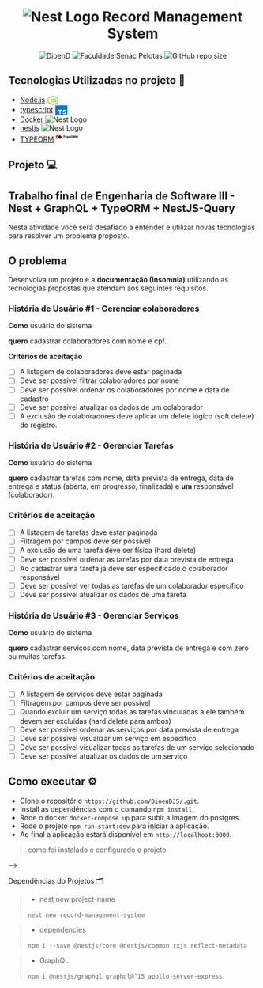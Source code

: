 <h1 align="center"><img src="https://cdn.jsdelivr.net/gh/devicons/devicon/icons/nestjs/nestjs-plain.svg" height="60" width="65" alt="Nest Logo" /> Record Management System</h1>

<p align="center">
    <img src="https://img.shields.io/static/v1?label=DioenD&message=JS&color=d2cca1&labelColor=757780" alt="DioenD">
    <img src="https://img.shields.io/static/v1?label=Faculdade Senac Pelotas&message=4º&color=fdca40&labelColor=000000" alt="Faculdade Senac Pelotas">
    <img alt="GitHub repo size" src="https://img.shields.io/github/repo-size/DioenDJS/NestJS-estudos" >
</p>

## Tecnologias Utilizadas no projeto :construction:

- [Node.js](https://nodejs.org/en/) <img align="center" alt="img nodejs" height="20" width="25" src="https://raw.githubusercontent.com/devicons/devicon/master/icons/nodejs/nodejs-original.svg" style="max-width:100%;" />
- [typescript](https://www.typescriptlang.org/) <img align="center" alt="img typescript" height="20" width="25" src="https://raw.githubusercontent.com/devicons/devicon/master/icons/typescript/typescript-original.svg" style="max-width:100%;" />
- [Docker](https://www.docker.com/get-started) <img src="https://cdn.jsdelivr.net/gh/devicons/devicon/icons/docker/docker-plain.svg" height="20" width="25" alt="Nest Logo" />
- [nestjs](https://nestjs.com/) <img src="https://cdn.jsdelivr.net/gh/devicons/devicon/icons/nestjs/nestjs-plain.svg" height="20" width="25" alt="Nest Logo" />
- [TYPEORM](https://typeorm.io/#/) <img src="https://raw.githubusercontent.com/typeorm/typeorm/master/resources/logo_big.png" height="20" width="45" alt="Nest Logo" />



## Projeto :computer:


## Trabalho final de Engenharia de Software III - Nest + GraphQL + TypeORM + NestJS-Query
Nesta atividade você será desafiado a entender e utilizar novas tecnologias para resolver um problema proposto.

## O problema

Desenvolva um projeto e a **documentação (Insomnia)** utilizando as tecnologias propostas que atendam aos seguintes requisitos.

### **História de Usuário #1 - Gerenciar colaboradores**

**Como** usuário do sistema

**quero** cadastrar colaboradores com nome e cpf.

**Critérios de aceitação**

- [ ]  A listagem de colaboradores deve estar paginada
- [ ]  Deve ser possível filtrar colaboradores por nome
- [ ]  Deve ser possível ordenar os colaboradores por nome e data de cadastro
- [ ]  Deve ser possível atualizar os dados de um colaborador
- [ ]  A exclusão de colaboradores deve aplicar um delete lógico (soft delete) do registro.

### **História de Usuário #2 - Gerenciar Tarefas**

**Como** usuário do sistema

**quero** cadastrar tarefas com nome, data prevista de entrega, data de entrega e status (aberta, em progresso, finalizada) e **um** responsável (colaborador).

### Critérios de aceitação

- [ ]  A listagem de tarefas deve estar paginada
- [ ]  Filtragem por campos deve ser possível
- [ ]  A exclusão de uma tarefa deve ser física (hard delete)
- [ ]  Deve ser possível ordenar as tarefas por data prevista de entrega
- [ ]  Ao cadastrar uma tarefa já deve ser especificado o colaborador responsável
- [ ]  Deve ser possível ver todas as tarefas de um colaborador específico
- [ ]  Deve ser possível atualizar os dados de uma tarefa

### **História de Usuário #3 - Gerenciar Serviços**

**Como** usuário do sistema

**quero** cadastrar serviços com nome, data prevista de entrega e com zero ou muitas tarefas.

### Critérios de aceitação

- [ ]  A listagem de serviços deve estar paginada
- [ ]  Filtragem por campos deve ser possível
- [ ]  Quando excluir um serviço todas as tarefas vinculadas a ele também devem ser excluídas (hard delete para ambos)
- [ ]  Deve ser possível ordenar as serviços por data prevista de entrega
- [ ]  Deve ser possível visualizar um serviço em específico
- [ ]  Deve ser possível visualizar todas as tarefas de um serviço selecionado
- [ ]  Deve ser possível atualizar os dados de um serviço

## Como executar :gear:

- Clone o repositório `https://github.com/DioenDJS/.git`.
- Install as dependências com o comando `npm install`.
- Rode o docker  `docker-compose up` para subir a imagem do postgres.
- Rode o projeto `npm run start:dev` para iniciar a aplicação.
- Ao final a aplicação estará disponível em `http://localhost:3000`.


> como foi instalado e configurado o projeto
<!-- 
> [Notion](https://www.notion.so/Project-NestJS-1df0f4eaa70646a1a99a8ec95fb76aef) <img align="center" alt="img notion" height="20" width="25" src="https://raw.githubusercontent.com/DioenDJS/ESIII---TypeScript-Node-e-Express-/main/assets/notion.png" style="max-width:100%;" />  -->
<!-- 
 
## Insomnia

[![Run in Insomnia}](https://insomnia.rest/images/run.svg)](https://insomnia.rest/run/?label=ESIII&uri=https%3A%2F%2Fraw.githubusercontent.com%2FDioenDJS%2FESIII---TypeScript-Node-e-Express-%2Fmain%2Fassets%2FInsomnia_2021-09-18.json)
## Criação Product
<img align="center" alt="img criação"  src="assets/criar.png" />


## Lista Product
<img align="center" alt="img listar"  src="assets/listar.png" />


## Delete Product
<img align="center" alt="img listar"  src="assets/delete.png" />


## Criação Client
<img align="center" alt="img criação"  src="assets/criarclient.png" />


## Lista Clients
<img align="center" alt="img criação"  src="assets/listaclient.png" />


## Lista Client id
<img align="center" alt="img criação"  src="assets/listaIdClient.png" />


## Atualiza Client 
<img align="center" alt="img criação"  src="assets/AtualizaClient.png" />


## Delete Client
<img align="center" alt="img criação"  src="assets/deleteClient.png" /> --> -->

 Dependências do Projetos :card_index_dividers:

> - nest new project-name
>
> ```nest new record-management-system```

> - dependencies
>
> ```npm i --save @nestjs/core @nestjs/common rxjs reflect-metadata```

> - GraphQL
>
> ```npm i @nestjs/graphql graphql@^15 apollo-server-express```
<!-- 
> - express
>
> ```npm install express```

> - uuidv4s
>
>```npm install uuidv4```

> - ts-node-dev 
>
>```npm i ts-node-dev -D``` -->

<!-- # Docker: <img align="center" alt="img notion" height="60" width="65" src="assets/docker.png" style="max-width:100%;" />

> como foi instalado e configurado o ``docker`` neste projeto

- [Notion](https://www.notion.so/Docker-2e9af245cb3f4cdda13adbb027311ace) <img align="center" alt="img notion" height="20" width="25" src="assets/notion.png" style="max-width:100%;" />



# TYPEORM: <img align="center" alt="img notion" height="60" width="85" src="assets/typeorm.png" style="max-width:100%;" />

> como foi instalado e configurado o ``TYPEORM`` neste projeto

- [Notion](https://www.notion.so/TYPEORM-3be2ed36d855431db3ba43a6c0a35848) <img align="center" alt="img notion" height="20" width="25" src="assets/notion.png" style="max-width:100%;" />  -->